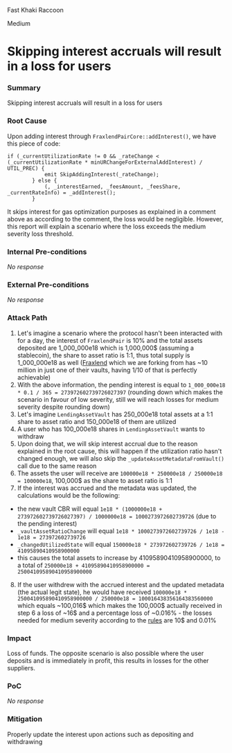 Fast Khaki Raccoon

Medium

# Skipping interest accruals will result in a loss for users

### Summary

Skipping interest accruals will result in a loss for users

### Root Cause

Upon adding interest through `FraxlendPairCore::addInterest()`, we have this piece of code:
```solidity
if (_currentUtilizationRate != 0 && _rateChange < (_currentUtilizationRate * minURChangeForExternalAddInterest) / UTIL_PREC) {
            emit SkipAddingInterest(_rateChange);
        } else {
            (, _interestEarned, _feesAmount, _feesShare, _currentRateInfo) = _addInterest();
        }
```
It skips interest for gas optimization purposes as explained in a comment above as according to the comment, the loss would be negligible. However, this report will explain a scenario where the loss exceeds the medium severity loss threshold.

### Internal Pre-conditions

_No response_

### External Pre-conditions

_No response_

### Attack Path

1. Let's imagine a scenario where the protocol hasn't been interacted with for a day, the interest of `FraxlendPair` is 10% and the total assets deposited are 1_000_000e18 which is 1,000,000\$ (assuming a stablecoin), the share to asset ratio is 1:1, thus total supply is 1_000_000e18 as well ([Fraxlend](https://etherscan.io/address/0x78bb3aec3d855431bd9289fd98da13f9ebb7ef15) which we are forking from has ~10 million in just one of their vaults, having 1/10 of that is perfectly achievable)
2. With the above information, the pending interest is equal to `1_000_000e18 * 0.1 / 365 = 273972602739726027397` (rounding down which makes the scenario in favour of low severity, still we will reach losses for medium severity despite rounding down)
3. Let's imagine `LendingAssetVault` has 250_000e18 total assets at a 1:1 share to asset ratio and 150_000e18 of them are utilized
4. A user who has 100_000e18 shares in `LendingAssetVault` wants to withdraw
5. Upon doing that, we will skip interest accrual due to the reason explained in the root cause, this will happen if the utilization ratio hasn't changed enough, we will also skip the `_updateAssetMetadataFromVault()` call due to the same reason
6. The assets the user will receive are `100000e18 * 250000e18 / 250000e18 = 100000e18`, 100,000\$ as the share to asset ratio is 1:1
7. If the interest was accrued and the metadata was updated, the calculations would be the following:
- the new vault CBR will equal `1e18 * (1000000e18 + 273972602739726027397) / 1000000e18 = 1000273972602739726` (due to the pending interest)
- `_vaultAssetRatioChange` will equal `1e18 * 1000273972602739726 / 1e18 - 1e18 = 273972602739726`
- `_changedUtilizedState` will equal `150000e18 * 273972602739726 / 1e18 = 41095890410958900000`
- this causes the total assets to increase by 41095890410958900000, to a total of `250000e18 + 41095890410958900000 = 250041095890410958900000`
8. If the user withdrew with the accrued interest and the updated metadata (the actual legit state), he would have received `100000e18 * 250041095890410958900000 / 250000e18 = 100016438356164383560000` which equals ~100,016\$ which makes the 100,000\$ actually received in step 6 a loss of ~16$ and a percentage loss of ~0.016% - the losses needed for medium severity according to the [rules](https://docs.sherlock.xyz/audits/judging/guidelines#v.-how-to-identify-a-medium-issue) are 10\$ and 0.01%

### Impact

Loss of funds. The opposite scenario is also possible where the user deposits and is immediately in profit, this results in losses for the other suppliers.

### PoC

_No response_

### Mitigation

Properly update the interest upon actions such as depositing and withdrawing